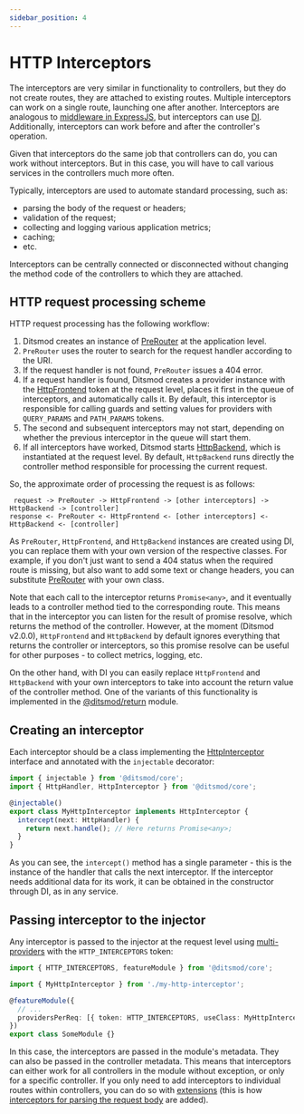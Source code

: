```yaml
---
sidebar_position: 4
---
```


# HTTP Interceptors

The interceptors are very similar in functionality to controllers, but they do not create routes, they are attached to existing routes. Multiple interceptors can work on a single route, launching one after another. Interceptors are analogous to [middleware in ExpressJS][5], but interceptors can use [DI][106]. Additionally, interceptors can work before and after the controller's operation. 

Given that interceptors do the same job that controllers can do, you can work without interceptors. But in this case, you will have to call various services in the controllers much more often.

Typically, interceptors are used to automate standard processing, such as:

- parsing the body of the request or headers;
- validation of the request;
- collecting and logging various application metrics;
- caching;
- etc.

Interceptors can be centrally connected or disconnected without changing the method code of the controllers to which they are attached.

## HTTP request processing scheme

HTTP request processing has the following workflow:

1. Ditsmod creates an instance of [PreRouter][7] at the application level.
2. `PreRouter` uses the router to search for the request handler according to the URI.
3. If the request handler is not found, `PreRouter` issues a 404 error.
4. If a request handler is found, Ditsmod creates a provider instance with the [HttpFrontend][2] token at the request level, places it first in the queue of interceptors, and automatically calls it. By default, this interceptor is responsible for calling guards and setting values for providers with `QUERY_PARAMS` and `PATH_PARAMS` tokens.
5. The second and subsequent interceptors may not start, depending on whether the previous interceptor in the queue will start them.
6. If all interceptors have worked, Ditsmod starts [HttpBackend][3], which is instantiated at the request level. By default, `HttpBackend` runs directly the controller method responsible for processing the current request.

So, the approximate order of processing the request is as follows:

```text
 request -> PreRouter -> HttpFrontend -> [other interceptors] -> HttpBackend -> [controller]
response <- PreRouter <- HttpFrontend <- [other interceptors] <- HttpBackend <- [controller]
```

As `PreRouter`, `HttpFrontend`, and `HttpBackend` instances are created using DI, you can replace them with your own version of the respective classes. For example, if you don't just want to send a 404 status when the required route is missing, but also want to add some text or change headers, you can substitute [PreRouter][7] with your own class.

Note that each call to the interceptor returns `Promise<any>`, and it eventually leads to a controller method tied to the corresponding route. This means that in the interceptor you can listen for the result of promise resolve, which returns the method of the controller. However, at the moment (Ditsmod v2.0.0), `HttpFrontend` and `HttpBackend` by default ignores everything that returns the controller or interceptors, so this promise resolve can be useful for other purposes - to collect metrics, logging, etc.

On the other hand, with DI you can easily replace `HttpFrontend` and `HttpBackend` with your own interceptors to take into account the return value of the controller method. One of the variants of this functionality is implemented in the [@ditsmod/return][104] module.

## Creating an interceptor

Each interceptor should be a class implementing the [HttpInterceptor][1] interface and annotated with the `injectable` decorator:

```ts
import { injectable } from '@ditsmod/core';
import { HttpHandler, HttpInterceptor } from '@ditsmod/core';

@injectable()
export class MyHttpInterceptor implements HttpInterceptor {
  intercept(next: HttpHandler) {
    return next.handle(); // Here returns Promise<any>;
  }
}
```

As you can see, the `intercept()` method has a single parameter - this is the instance of the handler that calls the next interceptor. If the interceptor needs additional data for its work, it can be obtained in the constructor through DI, as in any service.

## Passing interceptor to the injector

Any interceptor is passed to the injector at the request level using [multi-providers][107] with the `HTTP_INTERCEPTORS` token:

```ts
import { HTTP_INTERCEPTORS, featureModule } from '@ditsmod/core';

import { MyHttpInterceptor } from './my-http-interceptor';

@featureModule({
  // ...
  providersPerReq: [{ token: HTTP_INTERCEPTORS, useClass: MyHttpInterceptor, multi: true }],
})
export class SomeModule {}
```

In this case, the interceptors are passed in the module's metadata. They can also be passed in the controller metadata. This means that interceptors can either work for all controllers in the module without exception, or only for a specific controller. If you only need to add interceptors to individual routes within controllers, you can do so with [extensions][108] (this is how [interceptors for parsing the request body][9] are added).

[1]: https://github.com/ditsmod/ditsmod/blob/core-2.38.1/packages/core/src/types/http-interceptor.ts#L20-L22
[2]: https://github.com/ditsmod/ditsmod/blob/core-2.38.1/packages/core/src/services/default-http-frontend.ts
[3]: https://github.com/ditsmod/ditsmod/blob/core-2.38.1/packages/core/src/services/default-http-backend.ts
[5]: https://expressjs.com/en/guide/writing-middleware.html
[7]: https://github.com/ditsmod/ditsmod/blob/core-2.38.1/packages/core/src/services/pre-router.ts
[8]: https://github.com/ditsmod/ditsmod/blob/core-2.38.1/packages/core/src/types/route-data.ts
[9]: https://github.com/ditsmod/ditsmod/blob/core-2.38.1/packages/body-parser/src/body-parser.extension.ts#L36

[104]: /native-modules/return
[106]: /components-of-ditsmod-app/dependency-injection
[107]: /components-of-ditsmod-app/dependency-injection#multi-providers
[108]: /components-of-ditsmod-app/extensions
